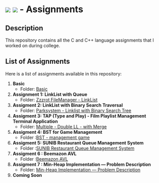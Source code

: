 # <img src="https://img.shields.io/badge/C-00599C?style=for-the-badge&logo=c&logoColor=white"> <img src="https://img.shields.io/badge/C%2B%2B-00599C?style=for-the-badge&logo=c%2B%2B&logoColor=white"> - Assignments

## Description
This repository contains all the C and C++ language assignments that I worked on during college.

## List of Assignments
Here is a list of assignments available in this repository:
1. **Basic**
   - Folder: [Basic](Basic/)
2. **Assignment 1: LinkList with Queue**
   - Folder: [Zzzrot FileManager - LinkList](Zzzrot%20FileManager%20-%20LinkList/)
3. **Assigment 2: LinkList with Binary Search Traversal**
   - Folder: [Parksystem - Linklist with Binary Search Tree](Parksystem%20-%20Linklist%20with%20Binary%20Search%20Tree%20)
4. **Assigment 3: TAP (Type and Play) - Film Playlist Management Terminal Application**
   - Folder: [Multiple - Double LL - with Merge](Multiple%20Double%20LL)
5. **Assigment 4: BST for Game Management**
   - Folder :[BST - management game](BST%20untuk%20Manajemen%20Koleksi%20Game)
6. **Assigment 5: SUNIB Restaurant Queue Management System**
   - Folder :[SUNIB Restaurant Queue Management System](SUNIB%20Restaurant%20Queue%20Management%20System)
7. **Assigment 6 : Beemazon AVL**
   - Folder :[Beemazon AVL](Beemazon%20AVL)
8. **Assigment 7 : Min-Heap Implementation — Problem Description**
   - Folder: [Min-Heap Implementation — Problem Description](Min-Heap%20Implementation%20—%20Problem%20Description)
9. **Coming Soon**
